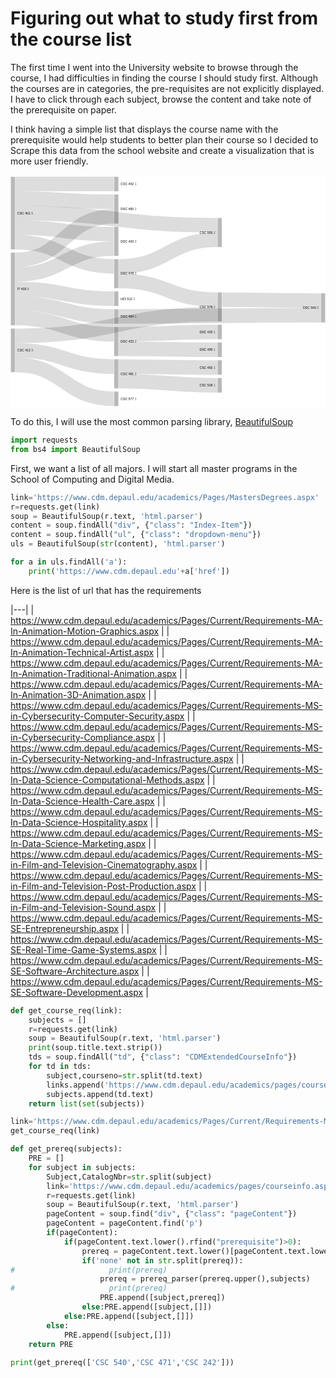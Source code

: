 # Figuring out what to study first from the course list

The first time I went into the University website to browse through the course, I had difficulties in finding the course I should study first. Although the courses are in categories, the pre-requisites are not explicitly displayed. I have to click through each subject, browse the content and take note of the prerequisite on paper. 

I think having a simple list that displays the course name with the prerequisite would help students to better plan their course so I decided to Scrape this data from the school website and create a visualization that is more user friendly.

<div>
<svg viewBox="0,0,975,720" width="975" height="720" style="background: rgb(255, 255, 255); width: 100%; height: auto;"><g><rect x="1" y="475" height="135.00000000000023" width="13" fill="rgb(185, 185, 185)"><title>CSC 412
3</title></rect><rect x="641" y="363.05303406198345" height="90" width="13" fill="rgb(185, 185, 185)"><title>CSC 578
2</title></rect><rect x="321" y="259.9999999999999" height="89.99999999999994" width="13" fill="rgb(185, 185, 185)"><title>DSC 478
2</title></rect><rect x="1" y="5" height="224.99999999999997" width="13" fill="rgb(185, 185, 185)"><title>CSC 401
5</title></rect><rect x="321" y="59.99999999999996" height="89.99999999999996" width="13" fill="rgb(185, 185, 185)"><title>DSC 465
2</title></rect><rect x="1" y="239.99999999999997" height="225.00000000000003" width="13" fill="rgb(185, 185, 185)"><title>IT 403
5</title></rect><rect x="321" y="5" height="44.99999999999996" width="13" fill="rgb(185, 185, 185)"><title>CSC 452
1</title></rect><rect x="321" y="469.99999999999983" height="89.99999999999994" width="13" fill="rgb(185, 185, 185)"><title>DSC 423
2</title></rect><rect x="321" y="359.99999999999983" height="45" width="13" fill="rgb(185, 185, 185)"><title>HCI 512
1</title></rect><rect x="641" y="463.05303406198345" height="45" width="13" fill="rgb(185, 185, 185)"><title>DSC 425
1</title></rect><rect x="961" y="365.91211222228054" height="90" width="13" fill="rgb(185, 185, 185)"><title>DSC 540
2</title></rect><rect x="321" y="414.99999999999983" height="45" width="13" fill="rgb(185, 185, 185)"><title>DSC 484
1</title></rect><rect x="321" y="569.9999999999998" height="90.00000000000023" width="13" fill="rgb(185, 185, 185)"><title>CSC 481
2</title></rect><rect x="641" y="573.0530340619832" height="45" width="13" fill="rgb(185, 185, 185)"><title>CSC 482
1</title></rect><rect x="641" y="132.71804509048044" height="89.99999999999994" width="13" fill="rgb(185, 185, 185)"><title>CSC 555
2</title></rect><rect x="321" y="670" height="45" width="13" fill="rgb(185, 185, 185)"><title>CSC 577
1</title></rect><rect x="321" y="159.99999999999991" height="89.99999999999997" width="13" fill="rgb(185, 185, 185)"><title>DSC 433
2</title></rect><rect x="641" y="628.0530340619832" height="45" width="13" fill="rgb(185, 185, 185)"><title>CSC 528
1</title></rect><rect x="641" y="518.0530340619833" height="44.999999999999886" width="13" fill="rgb(185, 185, 185)"><title>DSC 480
1</title></rect></g><g fill="none"><g stroke="rgb(221, 221, 221)" style="mix-blend-mode: multiply;"><path d="M15,497.5C327.5,497.5,327.5,430.55303406198345,640,430.55303406198345" stroke-width="45"></path><title>CSC 412 → CSC 578
1</title></g><g stroke="rgb(221, 221, 221)" style="mix-blend-mode: multiply;"><path d="M335,327.4999999999999C487.5,327.4999999999999,487.5,385.55303406198345,640,385.55303406198345" stroke-width="45"></path><title>DSC 478 → CSC 578
1</title></g><g stroke="rgb(221, 221, 221)" style="mix-blend-mode: multiply;"><path d="M15,72.5C167.5,72.5,167.5,82.49999999999996,320,82.49999999999996" stroke-width="45"></path><title>CSC 401 → DSC 465
1</title></g><g stroke="rgb(221, 221, 221)" style="mix-blend-mode: multiply;"><path d="M15,262.5C167.5,262.5,167.5,127.49999999999996,320,127.49999999999996" stroke-width="45"></path><title>IT 403 → DSC 465
1</title></g><g stroke="rgb(221, 221, 221)" style="mix-blend-mode: multiply;"><path d="M15,207.5C167.5,207.5,167.5,282.4999999999999,320,282.4999999999999" stroke-width="45"></path><title>CSC 401 → DSC 478
1</title></g><g stroke="rgb(221, 221, 221)" style="mix-blend-mode: multiply;"><path d="M15,27.5C167.5,27.5,167.5,27.5,320,27.5" stroke-width="45"></path><title>CSC 401 → CSC 452
1</title></g><g stroke="rgb(221, 221, 221)" style="mix-blend-mode: multiply;"><path d="M15,442.5C167.5,442.5,167.5,492.49999999999983,320,492.49999999999983" stroke-width="45"></path><title>IT 403 → DSC 423
1</title></g><g stroke="rgb(221, 221, 221)" style="mix-blend-mode: multiply;"><path d="M15,352.5C167.5,352.5,167.5,382.49999999999983,320,382.49999999999983" stroke-width="45"></path><title>IT 403 → HCI 512
1</title></g><g stroke="rgb(221, 221, 221)" style="mix-blend-mode: multiply;"><path d="M335,492.49999999999983C487.5,492.49999999999983,487.5,485.55303406198345,640,485.55303406198345" stroke-width="45"></path><title>DSC 423 → DSC 425
1</title></g><g stroke="rgb(221, 221, 221)" style="mix-blend-mode: multiply;"><path d="M655,385.55303406198345C807.5,385.55303406198345,807.5,388.41211222228054,960,388.41211222228054" stroke-width="45"></path><title>CSC 578 → DSC 540
1</title></g><g stroke="rgb(221, 221, 221)" style="mix-blend-mode: multiply;"><path d="M335,437.49999999999983C647.5,437.49999999999983,647.5,433.41211222228054,960,433.41211222228054" stroke-width="45"></path><title>DSC 484 → DSC 540
1</title></g><g stroke="rgb(221, 221, 221)" style="mix-blend-mode: multiply;"><path d="M335,592.4999999999998C487.5,592.4999999999998,487.5,595.5530340619832,640,595.5530340619832" stroke-width="45"></path><title>CSC 481 → CSC 482
1</title></g><g stroke="rgb(221, 221, 221)" style="mix-blend-mode: multiply;"><path d="M335,282.4999999999999C487.5,282.4999999999999,487.5,200.21804509048044,640,200.21804509048044" stroke-width="45"></path><title>DSC 478 → CSC 555
1</title></g><g stroke="rgb(221, 221, 221)" style="mix-blend-mode: multiply;"><path d="M15,117.5C327.5,117.5,327.5,155.21804509048044,640,155.21804509048044" stroke-width="45"></path><title>CSC 401 → CSC 555
1</title></g><g stroke="rgb(221, 221, 221)" style="mix-blend-mode: multiply;"><path d="M15,587.5C167.5,587.5,167.5,692.5,320,692.5" stroke-width="45"></path><title>CSC 412 → CSC 577
1</title></g><g stroke="rgb(221, 221, 221)" style="mix-blend-mode: multiply;"><path d="M15,162.5C167.5,162.5,167.5,182.49999999999991,320,182.49999999999991" stroke-width="45"></path><title>CSC 401 → DSC 433
1</title></g><g stroke="rgb(221, 221, 221)" style="mix-blend-mode: multiply;"><path d="M15,307.5C167.5,307.5,167.5,227.49999999999991,320,227.49999999999991" stroke-width="45"></path><title>IT 403 → DSC 433
1</title></g><g stroke="rgb(221, 221, 221)" style="mix-blend-mode: multiply;"><path d="M15,397.5C167.5,397.5,167.5,437.49999999999983,320,437.49999999999983" stroke-width="45"></path><title>IT 403 → DSC 484
1</title></g><g stroke="rgb(221, 221, 221)" style="mix-blend-mode: multiply;"><path d="M335,637.4999999999998C487.5,637.4999999999998,487.5,650.5530340619832,640,650.5530340619832" stroke-width="45"></path><title>CSC 481 → CSC 528
1</title></g><g stroke="rgb(221, 221, 221)" style="mix-blend-mode: multiply;"><path d="M15,542.5C167.5,542.5,167.5,592.4999999999998,320,592.4999999999998" stroke-width="45"></path><title>CSC 412 → CSC 481
1</title></g><g stroke="rgb(221, 221, 221)" style="mix-blend-mode: multiply;"><path d="M335,537.4999999999998C487.5,537.4999999999998,487.5,540.5530340619833,640,540.5530340619833" stroke-width="45"></path><title>DSC 423 → DSC 480
1</title></g></g><g style="font: 10px sans-serif;"><text x="21" y="542.5000000000001" dy="0.35em" text-anchor="start">CSC 412<tspan fill-opacity="0.7"> 3</tspan></text><text x="634" y="408.05303406198345" dy="0.35em" text-anchor="end">CSC 578<tspan fill-opacity="0.7"> 2</tspan></text><text x="341" y="304.9999999999999" dy="0.35em" text-anchor="start">DSC 478<tspan fill-opacity="0.7"> 2</tspan></text><text x="21" y="117.49999999999999" dy="0.35em" text-anchor="start">CSC 401<tspan fill-opacity="0.7"> 5</tspan></text><text x="341" y="104.99999999999994" dy="0.35em" text-anchor="start">DSC 465<tspan fill-opacity="0.7"> 2</tspan></text><text x="21" y="352.5" dy="0.35em" text-anchor="start">IT 403<tspan fill-opacity="0.7"> 5</tspan></text><text x="341" y="27.49999999999998" dy="0.35em" text-anchor="start">CSC 452<tspan fill-opacity="0.7"> 1</tspan></text><text x="341" y="514.9999999999998" dy="0.35em" text-anchor="start">DSC 423<tspan fill-opacity="0.7"> 2</tspan></text><text x="341" y="382.49999999999983" dy="0.35em" text-anchor="start">HCI 512<tspan fill-opacity="0.7"> 1</tspan></text><text x="634" y="485.55303406198345" dy="0.35em" text-anchor="end">DSC 425<tspan fill-opacity="0.7"> 1</tspan></text><text x="954" y="410.91211222228054" dy="0.35em" text-anchor="end">DSC 540<tspan fill-opacity="0.7"> 2</tspan></text><text x="341" y="437.49999999999983" dy="0.35em" text-anchor="start">DSC 484<tspan fill-opacity="0.7"> 1</tspan></text><text x="341" y="614.9999999999999" dy="0.35em" text-anchor="start">CSC 481<tspan fill-opacity="0.7"> 2</tspan></text><text x="634" y="595.5530340619832" dy="0.35em" text-anchor="end">CSC 482<tspan fill-opacity="0.7"> 1</tspan></text><text x="634" y="177.71804509048042" dy="0.35em" text-anchor="end">CSC 555<tspan fill-opacity="0.7"> 2</tspan></text><text x="341" y="692.5" dy="0.35em" text-anchor="start">CSC 577<tspan fill-opacity="0.7"> 1</tspan></text><text x="341" y="204.9999999999999" dy="0.35em" text-anchor="start">DSC 433<tspan fill-opacity="0.7"> 2</tspan></text><text x="634" y="650.5530340619832" dy="0.35em" text-anchor="end">CSC 528<tspan fill-opacity="0.7"> 1</tspan></text><text x="634" y="540.5530340619832" dy="0.35em" text-anchor="end">DSC 480<tspan fill-opacity="0.7"> 1</tspan></text></g></svg>
</div>

To do this, I will use the most common parsing library, <a href='https://www.crummy.com/software/BeautifulSoup/bs4/doc/'>BeautifulSoup</a> 
``` Python
import requests
from bs4 import BeautifulSoup
```

First, we want a list of all majors. I will start all master programs in the School of Computing and Digital Media.
``` Python
link='https://www.cdm.depaul.edu/academics/Pages/MastersDegrees.aspx'
r=requests.get(link)
soup = BeautifulSoup(r.text, 'html.parser')
content = soup.findAll("div", {"class": "Index-Item"})
content = soup.findAll("ul", {"class": "dropdown-menu"})
uls = BeautifulSoup(str(content), 'html.parser')

for a in uls.findAll('a'):
    print('https://www.cdm.depaul.edu'+a['href'])
```
Here is the list of url that has the requirements

|---|
| https://www.cdm.depaul.edu/academics/Pages/Current/Requirements-MA-In-Animation-Motion-Graphics.aspx |
| https://www.cdm.depaul.edu/academics/Pages/Current/Requirements-MA-In-Animation-Technical-Artist.aspx |
| https://www.cdm.depaul.edu/academics/Pages/Current/Requirements-MA-In-Animation-Traditional-Animation.aspx |
| https://www.cdm.depaul.edu/academics/Pages/Current/Requirements-MA-In-Animation-3D-Animation.aspx |
| https://www.cdm.depaul.edu/academics/Pages/Current/Requirements-MS-in-Cybersecurity-Computer-Security.aspx |
| https://www.cdm.depaul.edu/academics/Pages/Current/Requirements-MS-in-Cybersecurity-Compliance.aspx |
| https://www.cdm.depaul.edu/academics/Pages/Current/Requirements-MS-in-Cybersecurity-Networking-and-Infrastructure.aspx |
| https://www.cdm.depaul.edu/academics/Pages/Current/Requirements-MS-In-Data-Science-Computational-Methods.aspx |
| https://www.cdm.depaul.edu/academics/Pages/Current/Requirements-MS-In-Data-Science-Health-Care.aspx |
| https://www.cdm.depaul.edu/academics/Pages/Current/Requirements-MS-In-Data-Science-Hospitality.aspx |
| https://www.cdm.depaul.edu/academics/Pages/Current/Requirements-MS-In-Data-Science-Marketing.aspx |
| https://www.cdm.depaul.edu/academics/Pages/Current/Requirements-MS-in-Film-and-Television-Cinematography.aspx |
| https://www.cdm.depaul.edu/academics/Pages/Current/Requirements-MS-in-Film-and-Television-Post-Production.aspx |
| https://www.cdm.depaul.edu/academics/Pages/Current/Requirements-MS-in-Film-and-Television-Sound.aspx |
| https://www.cdm.depaul.edu/academics/Pages/Current/Requirements-MS-SE-Entrepreneurship.aspx |
| https://www.cdm.depaul.edu/academics/Pages/Current/Requirements-MS-SE-Real-Time-Game-Systems.aspx |
| https://www.cdm.depaul.edu/academics/Pages/Current/Requirements-MS-SE-Software-Architecture.aspx |
| https://www.cdm.depaul.edu/academics/Pages/Current/Requirements-MS-SE-Software-Development.aspx |

``` Python
def get_course_req(link):
    subjects = []
    r=requests.get(link)
    soup = BeautifulSoup(r.text, 'html.parser')
    print(soup.title.text.strip())
    tds = soup.findAll("td", {"class": "CDMExtendedCourseInfo"})
    for td in tds:
        subject,courseno=str.split(td.text)
        links.append('https://www.cdm.depaul.edu/academics/pages/courseinfo.aspx?Subject='+subject+'&CatalogNbr='+courseno)
        subjects.append(td.text)
    return list(set(subjects))

link='https://www.cdm.depaul.edu/academics/Pages/Current/Requirements-MS-In-Computational-Finance.aspx'
get_course_req(link)

def get_prereq(subjects):
    PRE = []
    for subject in subjects:
        Subject,CatalogNbr=str.split(subject)
        link='https://www.cdm.depaul.edu/academics/pages/courseinfo.aspx?Subject='+Subject+'&CatalogNbr='+CatalogNbr
        r=requests.get(link)
        soup = BeautifulSoup(r.text, 'html.parser')
        pageContent = soup.find("div", {"class": "pageContent"})
        pageContent = pageContent.find('p')
        if(pageContent):
            if(pageContent.text.lower().rfind("prerequisite")>0):
                prereq = pageContent.text.lower()[pageContent.text.lower().rfind("prerequisite"):]
                if('none' not in str.split(prereq)):
#                     print(prereq)
                    prereq = prereq_parser(prereq.upper(),subjects)
#                     print(prereq)
                    PRE.append([subject,prereq])
                else:PRE.append([subject,[]])
            else:PRE.append([subject,[]])
        else:
            PRE.append([subject,[]])
    return PRE
                
print(get_prereq(['CSC 540','CSC 471','CSC 242']))
```

